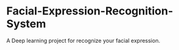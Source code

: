 # Facial-Expression-Recognition-System
A Deep learning project for recognize your facial expression.
